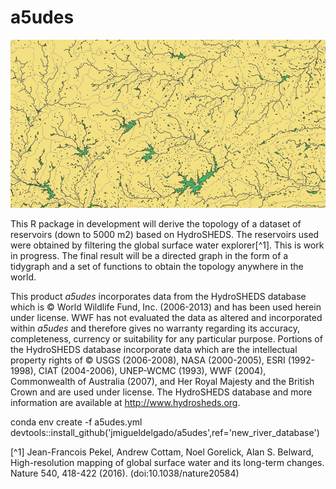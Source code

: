 # a5udes

![alt text](https://github.com/jmigueldelgado/a5udes/blob/master/screenshot.png?raw=true)

This R package in development will derive the topology of a dataset of reservoirs (down to 5000 m2) based on HydroSHEDS. The reservoirs used were obtained by filtering the global surface water explorer[^1]. This is work in progress. The final result will be a directed graph in the form of a tidygraph and a set of functions to obtain the topology anywhere in the world.

This product _a5udes_ incorporates data from the HydroSHEDS database which is © World Wildlife Fund, Inc. (2006-2013) and has been used herein under license. WWF has not evaluated the data as altered and incorporated within  _a5udes_ and therefore gives no warranty regarding its accuracy, completeness, currency or suitability for any particular purpose. Portions of the HydroSHEDS database incorporate data which are the intellectual property rights of © USGS (2006-2008), NASA (2000-2005), ESRI (1992-1998), CIAT (2004-2006), UNEP-WCMC (1993), WWF (2004), Commonwealth of Australia (2007), and Her Royal Majesty and the British Crown and are used under license. The HydroSHEDS database and more information are available at http://www.hydrosheds.org.

conda env create -f a5udes.yml
devtools::install_github('jmigueldelgado/a5udes',ref='new_river_database')

[^1] Jean-Francois Pekel, Andrew Cottam, Noel Gorelick, Alan S. Belward, High-resolution mapping of global surface water and its long-term changes. Nature 540, 418-422 (2016). (doi:10.1038/nature20584) 
